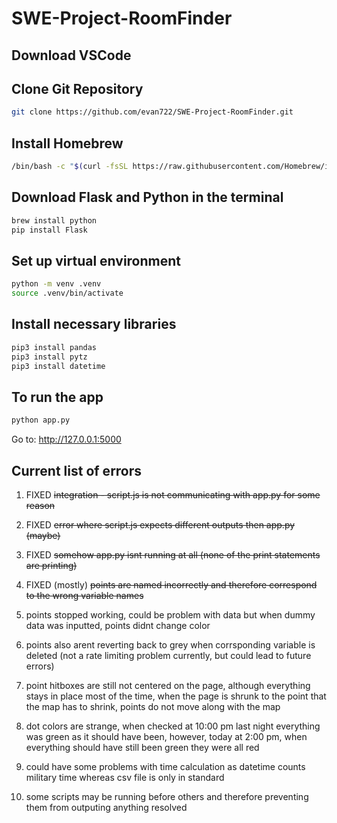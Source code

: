 # SWE-Project-RoomFinder

## Download VSCode

## Clone Git Repository
```bash
git clone https://github.com/evan722/SWE-Project-RoomFinder.git
```

## Install Homebrew
```bash
/bin/bash -c "$(curl -fsSL https://raw.githubusercontent.com/Homebrew/install/HEAD/install.sh)"
```

## Download Flask and Python in the terminal
```bash
brew install python
pip install Flask
```

## Set up virtual environment
```bash
python -m venv .venv
source .venv/bin/activate
```

## Install necessary libraries
```bash
pip3 install pandas
pip3 install pytz
pip3 install datetime
```

## To run the app
```bash
python app.py
```
Go to: http://127.0.0.1:5000



## Current list of errors

1. FIXED ~~integration - script.js is not communicating with app.py for some reason~~
2. FIXED ~~error where script.js expects different outputs then app.py (maybe)~~
3. FIXED ~~somehow app.py isnt running at all (none of the print statements are printing)~~
4. FIXED (mostly) ~~points are named incorrectly and therefore correspond to the wrong variable names~~
5. points stopped working, could be problem with data but when dummy data was inputted, points didnt change color

6. points also arent reverting back to grey when corrsponding variable is deleted (not a rate limiting problem currently, but could lead to future errors)

7. point hitboxes are still not centered on the page, although everything stays in place most of the time, when the page is shrunk to the point that the map has to shrink, points do not move along with the map

8. dot colors are strange, when checked at 10:00 pm last night everything was green as it should have been, however, today at 2:00 pm, when everything should have still been green they were all red

9. could have some problems with time calculation as datetime counts military time whereas csv file is only in standard

10. some scripts may be running before others and therefore preventing them from outputing anything
    resolved
